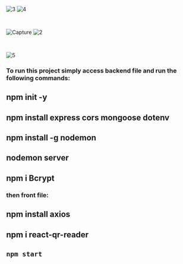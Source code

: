 
![3](https://user-images.githubusercontent.com/97188701/178533330-cf7e0727-faa6-4360-90a4-83954ffa0e94.PNG)
![4](https://user-images.githubusercontent.com/97188701/178533338-93f68125-9b04-4707-9133-9c7081731e88.PNG)

<br/>

![Capture](https://user-images.githubusercontent.com/97188701/178533353-ef60ddee-edc6-4530-82b3-9a0699b705bc.PNG)
![2](https://user-images.githubusercontent.com/97188701/178533358-9b313393-a60e-4af2-8006-3aa3261d9077.PNG)


<br/>

![5](https://user-images.githubusercontent.com/97188701/178533342-e9719451-9da0-4924-b9bb-bd2f9e721358.PNG)





### To run this project simply access backend file and run the following commands:

## npm init -y
## npm install express cors mongoose dotenv
## npm install -g nodemon
## nodemon server
## npm i Bcrypt 

### then front file:

## npm install axios
## npm i react-qr-reader
## `npm start`
